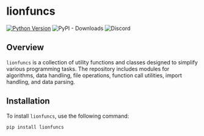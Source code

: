 # lionfuncs

[![Python Version](https://img.shields.io/badge/python-3.10%2B-blue)](https://www.python.org/downloads/)
![PyPI - Downloads](https://img.shields.io/pypi/dm/lionfuncs?color=blue)
![Discord](https://img.shields.io/discord/1167495547670777866?color=7289da&label=discord&logo=discord)

## Overview

`lionfuncs` is a collection of utility functions and classes designed to simplify various programming tasks. The repository includes modules for algorithms, data handling, file operations, function call utilities, import handling, and data parsing.

## Installation

To install `lionfuncs`, use the following command:

```bash
pip install lionfuncs
```
